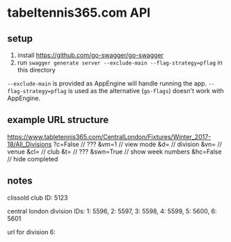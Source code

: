 # tabeltennis365.com API

## setup
1. install https://github.com/go-swagger/go-swagger
2. run `swagger generate server --exclude-main --flag-strategy=pflag` in this directory

`--exclude-main` is provided as AppEngine will handle running the app.
`--flag-strategy=pflag` is used as the alternative (`go-flags`) doesn't work with AppEngine.

## example URL structure
https://www.tabletennis365.com/CentralLondon/Fixtures/Winter_2017-18/All_Divisions
?c=False // ???
&vm=1 // view mode
&d= // division
&vn= // venue
&cl= // club
&t= // ???
&swn=True // show week numbers
&hc=False // hide completed


## notes
clissold club ID: 5123

central london division IDs:
	1: 5596,
	2: 5597,
	3: 5598,
	4: 5599,
	5: 5600,
	6: 5601

url for division 6: 
